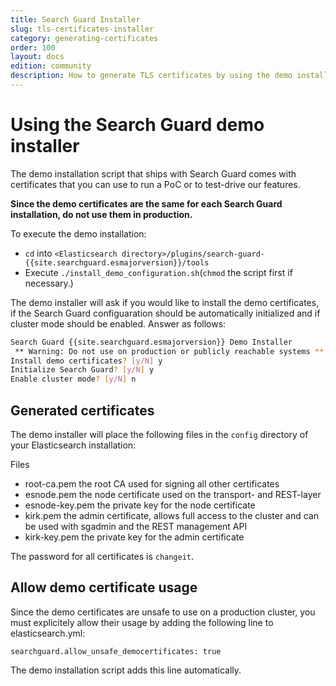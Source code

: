 ```yaml
---
title: Search Guard Installer
slug: tls-certificates-installer
category: generating-certificates
order: 100
layout: docs
edition: community
description: How to generate TLS certificates by using the demo installation script that ships with Search Guard.
---
```

<!---
Copryight 2017 floragunn GmbH
-->

# Using the Search Guard demo installer

The demo installation script that ships with Search Guard comes with certificates that you can use to run a PoC or to test-drive our features. 

**Since the demo certificates are the same for each Search Guard installation, do not use them in production.**

To execute the demo installation:

* ``cd`` into `<Elasticsearch directory>/plugins/search-guard-{{site.searchguard.esmajorversion}}/tools`
* Execute ``./install_demo_configuration.sh``(``chmod`` the script first if necessary.)

The demo installer will ask if you would like to install the demo certificates, if the Search Guard configuaration should be automatically initialized and if cluster mode should be enabled. Answer as follows:

```bash
Search Guard {{site.searchguard.esmajorversion}} Demo Installer
 ** Warning: Do not use on production or publicly reachable systems **
Install demo certificates? [y/N] y
Initialize Search Guard? [y/N] y
Enable cluster mode? [y/N] n
```

## Generated certificates

The demo installer will place the following files in the `config` directory of your Elasticsearch installation:

<div class="file-tree">
	<div class="file-tree-title"> Files
	</div>
	<ul class="file-tree-list js-file-tree treeview" data-expanded="">
		<li class="is-file">root-ca.pem
			<span class="file-tree-description">the root CA used for signing all other certificates</span>
		</li>
		<li class="is-file">esnode.pem
			<span class="file-tree-description">the node certificate used on the transport- and REST-layer</span>
		</li>
		<li class="is-file contains-items">esnode-key.pem
			<span class="file-tree-description">the private key for the node certificate</span>
		</li>
		<li class="is-file contains-items">kirk.pem
			<span class="file-tree-description">the admin certificate, allows full access to the cluster and can be used with sgadmin and the REST management API</span>
		</li>
		<li class="is-file contains-items">kirk-key.pem
			<span class="file-tree-description">the private key for the admin certificate</span>
		</li>
	</ul>
</div>

The password for all certificates is `changeit`.

## Allow demo certificate usage

Since the demo certificates are unsafe to use on a production cluster, you must explicitely allow their usage by adding the following line to elasticsearch.yml:

```
searchguard.allow_unsafe_democertificates: true
```

The demo installation script adds this line automatically.
